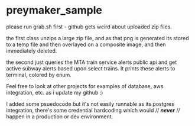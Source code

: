 # preymaker_sample

please run grab.sh first - github gets weird about uploaded zip files.

the first class unzips a large zip file, and as that png is generated its stored to a temp file and then overlayed on a composite image, and then immediately deleted.

the second just queries the MTA train service alerts public api and get active subway alerts based upon select trains. It prints these alerts to terminal, colored by enum.

Feel free to look at other projects for examples of database, aws integration, etc. as i update my github :)

I added some psuedocode but it's not easily runnable as its postgres integration, there's some credential hardcoding which would // ***never*** // happen in a production or dev environment.

